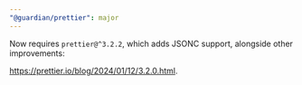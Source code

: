 ```yaml
---
"@guardian/prettier": major
---
```


Now requires `prettier@^3.2.2`, which adds JSONC support, alongside other improvements:

https://prettier.io/blog/2024/01/12/3.2.0.html.
